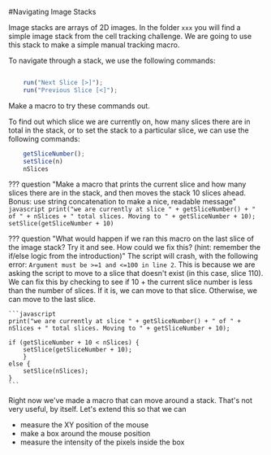 #Navigating Image Stacks

Image stacks are arrays of 2D images. In the folder `xxx` you will find a simple image stack from the cell tracking challenge. We are going to use this stack to make a simple manual tracking macro.

To navigate through a stack, we use the following commands:

```javascript title="stack navigation"

    run("Next Slice [>]");
    run("Previous Slice [<]");
```

Make a macro to try these commands out.

To find out which slice we are currently on, how many slices there are in total in the stack, or to set the stack to a particular slice, we can use the following commands:

```javascript title="stack navigation"
    getSliceNumber();
    setSlice(n)
    nSlices
```

??? question "Make a macro that prints the current slice and how many slices there are in the stack, and then moves the stack 10 slices ahead. Bonus: use string concatenation to make a nice, readable message"
    ```javascript
    print("we are currently at slice " + getSliceNumber() + " of " + nSlices + " total slices. Moving to " + getSliceNumber + 10);
    setSlice(getSliceNumber + 10)
    ```

??? question "What would happen if we ran this macro on the last slice of the image stack? Try it and see. How could we fix this? (hint: remember the if/else logic from the introduction)"
    The script will crash, with the following error: `Argument must be >=1 and <=100 in line 2`. This is because we are asking the script to move to a slice that doesn't exist (in this case, slice 110). We can fix this by checking to see if 10 + the current slice number is less than the number of slices. If it is, we can move to that slice. Otherwise, we can move to the last slice.

    ```javascript
    print("we are currently at slice " + getSliceNumber() + " of " + nSlices + " total slices. Moving to " + getSliceNumber + 10);

    if (getSliceNumber + 10 < nSlices) {
        setSlice(getSliceNumber + 10);
        }
    else {
        setSlice(nSlices);
    }
    ```

Right now we've made a macro that can move around a stack. That's not very useful, by itself. Let's extend this so that we can
* measure the XY position of the mouse
* make a box around the mouse position
* measure the intensity of the pixels inside the box
